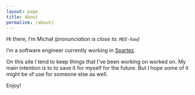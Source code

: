 ```yaml
---
layout: page
title: About
permalink: /about/
---
```


Hi there, I’m Michał *(pronunciation is close to: `MEE-how`)*
 
I’m a software engineer currently working in [Spartez](https://spartez.com/).

On this site I tend to keep things that I've been working on worked on. My main intention is to to save it for myself for the future.
But I hope some of it might be of use for someone else as well.

Enjoy!
